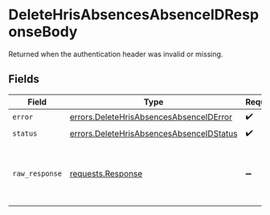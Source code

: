 # DeleteHrisAbsencesAbsenceIDResponseBody

Returned when the authentication header was invalid or missing.


## Fields

| Field                                                                                                | Type                                                                                                 | Required                                                                                             | Description                                                                                          |
| ---------------------------------------------------------------------------------------------------- | ---------------------------------------------------------------------------------------------------- | ---------------------------------------------------------------------------------------------------- | ---------------------------------------------------------------------------------------------------- |
| `error`                                                                                              | [errors.DeleteHrisAbsencesAbsenceIDError](../../models/errors/deletehrisabsencesabsenceiderror.md)   | :heavy_check_mark:                                                                                   | N/A                                                                                                  |
| `status`                                                                                             | [errors.DeleteHrisAbsencesAbsenceIDStatus](../../models/errors/deletehrisabsencesabsenceidstatus.md) | :heavy_check_mark:                                                                                   | N/A                                                                                                  |
| `raw_response`                                                                                       | [requests.Response](https://requests.readthedocs.io/en/latest/api/#requests.Response)                | :heavy_minus_sign:                                                                                   | Raw HTTP response; suitable for custom response parsing                                              |
